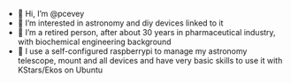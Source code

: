 - 👋 Hi, I’m @pcevey
- 👀 I’m interested in astronomy and diy devices linked to it
- 🌱 I’m a retired person, after about 30 years in pharmaceutical industry, with biochemical engineering background
- 💞️ I use a self-configured raspberrypi to manage my astronomy telescope, mount and all devices and have very basic skills to use it with KStars/Ekos on Ubuntu


<!---
pcevey/pcevey is a ✨ special ✨ repository because its `README.md` (this file) appears on your GitHub profile.
You can click the Preview link to take a look at your changes.
--->
